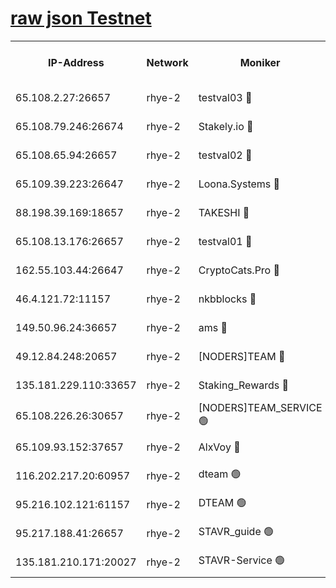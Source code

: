 
[raw json Testnet](https://rpc-check.quickt.stavr.tech/quickt/rpc-quickt-result.json)
=


<table><tr><th>IP-Address</th><th>Network</th><th>Moniker</th><th>Latest Block Height</th><th>Earliest Block Height</th><th>Catching Up</th><th>Tx Index</th><th>Voting Power</th><th>Scan Time</th></tr><tr><td>65.108.2.27:26657</td><td>rhye-2</td><td>testval03 🔴</td><td>1041950</td><td>1</td><td>False</td><td>on</td><td>11002050</td><td>2024-02-29T22:19:01.312188943UTC</td></tr><tr><td>65.108.79.246:26674</td><td>rhye-2</td><td>Stakely.io 🔴</td><td>1041950</td><td>1</td><td>False</td><td>on</td><td>10010</td><td>2024-02-29T22:19:03.691726732UTC</td></tr><tr><td>65.108.65.94:26657</td><td>rhye-2</td><td>testval02 🔴</td><td>1041951</td><td>1</td><td>False</td><td>on</td><td>11002050</td><td>2024-02-29T22:19:06.369689507UTC</td></tr><tr><td>65.109.39.223:26647</td><td>rhye-2</td><td>Loona.Systems 🔴</td><td>1041951</td><td>1</td><td>False</td><td>off</td><td>86949</td><td>2024-02-29T22:19:07.011646343UTC</td></tr><tr><td>88.198.39.169:18657</td><td>rhye-2</td><td>TAKESHI 🔴</td><td>1041951</td><td>1</td><td>False</td><td>off</td><td>40542</td><td>2024-02-29T22:19:07.517676094UTC</td></tr><tr><td>65.108.13.176:26657</td><td>rhye-2</td><td>testval01 🔴</td><td>1041951</td><td>1</td><td>False</td><td>on</td><td>13082010</td><td>2024-02-29T22:19:08.477497600UTC</td></tr><tr><td>162.55.103.44:26647</td><td>rhye-2</td><td>CryptoCats.Pro 🔴</td><td>1041957</td><td>1</td><td>False</td><td>off</td><td>9999</td><td>2024-02-29T22:19:40.356906045UTC</td></tr><tr><td>46.4.121.72:11157</td><td>rhye-2</td><td>nkbblocks 🔴</td><td>1041949</td><td>70101</td><td>False</td><td>off</td><td>81084</td><td>2024-02-29T22:18:54.529598558UTC</td></tr><tr><td>149.50.96.24:36657</td><td>rhye-2</td><td>ams 🔴</td><td>1041954</td><td>133501</td><td>False</td><td>on</td><td>10732</td><td>2024-02-29T22:19:23.590020931UTC</td></tr><tr><td>49.12.84.248:20657</td><td>rhye-2</td><td>[NODERS]TEAM 🔴</td><td>1041954</td><td>146001</td><td>False</td><td>on</td><td>59690</td><td>2024-02-29T22:19:21.203676666UTC</td></tr><tr><td>135.181.229.110:33657</td><td>rhye-2</td><td>Staking_Rewards 🔴</td><td>1041951</td><td>149101</td><td>False</td><td>on</td><td>9900</td><td>2024-02-29T22:19:07.312973359UTC</td></tr><tr><td>65.108.226.26:30657</td><td>rhye-2</td><td>[NODERS]TEAM_SERVICE 🟢</td><td>1041951</td><td>241501</td><td>False</td><td>on</td><td>0</td><td>2024-02-29T22:19:08.165376436UTC</td></tr><tr><td>65.109.93.152:37657</td><td>rhye-2</td><td>AlxVoy 🔴</td><td>1041949</td><td>315173</td><td>False</td><td>on</td><td>150351</td><td>2024-02-29T22:18:58.949012316UTC</td></tr><tr><td>116.202.217.20:60957</td><td>rhye-2</td><td>dteam 🟢</td><td>1041951</td><td>421794</td><td>False</td><td>on</td><td>0</td><td>2024-02-29T22:19:06.650532290UTC</td></tr><tr><td>95.216.102.121:61157</td><td>rhye-2</td><td>DTEAM 🟢</td><td>946425</td><td>945401</td><td>False</td><td>on</td><td>0</td><td>2024-02-29T22:19:04.010121095UTC</td></tr><tr><td>95.217.188.41:26657</td><td>rhye-2</td><td>STAVR_guide 🟢</td><td>1041951</td><td>1020001</td><td>False</td><td>on</td><td>0</td><td>2024-02-29T22:19:07.853071278UTC</td></tr><tr><td>135.181.210.171:20027</td><td>rhye-2</td><td>STAVR-Service 🟢</td><td>1041953</td><td>1039501</td><td>False</td><td>on</td><td>0</td><td>2024-02-29T22:19:18.955783378UTC</td></tr></table>